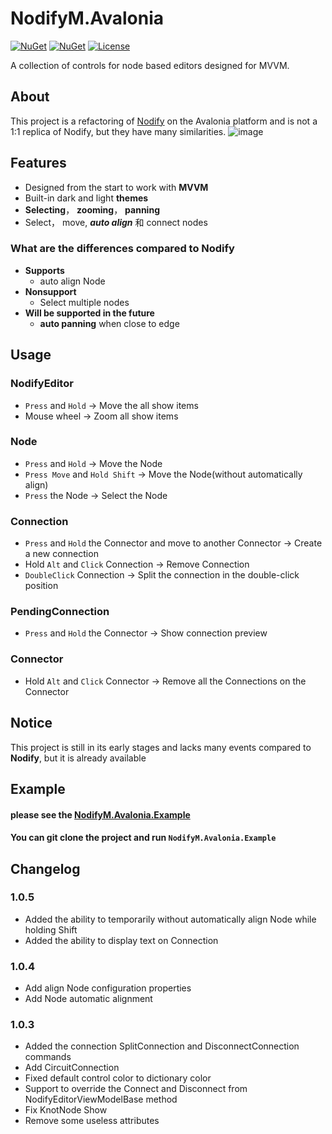 # NodifyM.Avalonia
[![NuGet](https://img.shields.io/nuget/v/NodifyM.Avalonia?style=for-the-badge&logo=nuget&label=release)](https://www.nuget.org/packages/NodifyM.Avalonia/)
[![NuGet](https://img.shields.io/nuget/dt/NodifyM.Avalonia?label=downloads&style=for-the-badge&logo=nuget)](https://www.nuget.org/packages/NodifyM.Avalonia)
[![License](https://img.shields.io/github/license/miroiu/nodify?style=for-the-badge)](https://github.com/miroiu/nodify/blob/master/LICENSE)

A collection of controls for node based editors designed for MVVM.
## About
This project is a refactoring of [Nodify](https://github.com/miroiu/nodify) on the Avalonia platform and is not a 1:1 replica of Nodify, but they have many similarities.
![image](https://raw.githubusercontent.com/MakesYT/NodifyM.Avalonia/master/assets/Kitopia1706627027148.png)

## Features
 - Designed from the start to work with **MVVM**
 - Built-in dark and light **themes**
 - **Selecting**， **zooming**， **panning**
 - Select， move, **_auto align_**  和 connect nodes
### What are the differences compared to Nodify
 - **Supports** 
   - auto align Node
 - **Nonsupport**
   - Select multiple nodes
 - **Will be supported in the future**
   - **auto panning** when close to edge
## Usage
### NodifyEditor
 - `Press` and `Hold` -> Move the all show items
 -  Mouse wheel -> Zoom all show items
### Node
 - `Press` and `Hold` -> Move the Node
 - `Press Move` and `Hold Shift` -> Move the Node(without automatically align)
 - `Press` the Node -> Select the Node
### Connection
 - `Press` and `Hold` the Connector and move to another Connector -> Create a new connection
 - Hold `Alt` and `Click` Connection -> Remove Connection
 - `DoubleClick` Connection -> Split the connection in the double-click position
### PendingConnection
 - `Press` and `Hold` the Connector -> Show connection preview
### Connector
 - Hold `Alt` and `Click` Connector -> Remove all the Connections on the Connector

## Notice
This project is still in its early stages and lacks many events compared to **Nodify**, but it is already available

## Example
#### please see the [NodifyM.Avalonia.Example](https://github.com/MakesYT/NodifyM.Avalonia/tree/master/NodifyM.Avalonia.Example)
#### You can git clone the project and run `NodifyM.Avalonia.Example`

## Changelog
### 1.0.5
 - Added the ability to temporarily without automatically align Node while holding Shift
 - Added the ability to display text on Connection
### 1.0.4
 - Add align Node configuration properties
 - Add Node automatic alignment
### 1.0.3
 - Added the connection SplitConnection and DisconnectConnection commands
 - Add CircuitConnection
 - Fixed default control color to dictionary color
 - Support to override the Connect and Disconnect from NodifyEditorViewModelBase method
 - Fix KnotNode Show
 - Remove some useless attributes